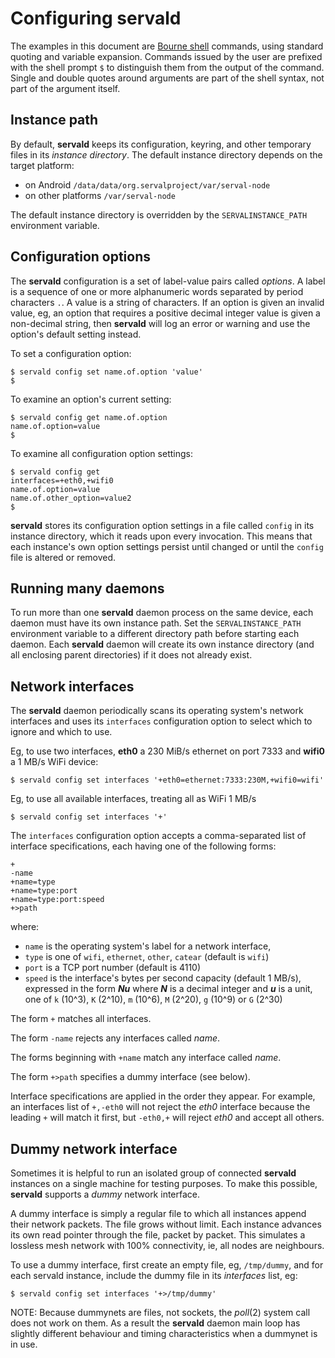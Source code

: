 Configuring servald
===================

The examples in this document are [Bourne shell][] commands, using standard
quoting and variable expansion.  Commands issued by the user are prefixed with
the shell prompt `$` to distinguish them from the output of the command.
Single and double quotes around arguments are part of the shell syntax, not
part of the argument itself.

Instance path
-------------

By default, **servald** keeps its configuration, keyring, and other temporary
files in its *instance directory*.  The default instance directory depends on
the target platform:

* on Android `/data/data/org.servalproject/var/serval-node`
* on other platforms `/var/serval-node`

The default instance directory is overridden by the `SERVALINSTANCE_PATH`
environment variable.

Configuration options
---------------------

The **servald** configuration is a set of label-value pairs called *options*.
A label is a sequence of one or more alphanumeric words separated by period
characters `.`.  A value is a string of characters.  If an option is given an
invalid value, eg, an option that requires a positive decimal integer value is
given a non-decimal string, then **servald** will log an error or warning and
use the option's default setting instead.

To set a configuration option:

    $ servald config set name.of.option 'value'
    $

To examine an option's current setting:

    $ servald config get name.of.option
    name.of.option=value
    $

To examine all configuration option settings:

    $ servald config get
    interfaces=+eth0,+wifi0
    name.of.option=value
    name.of.other_option=value2
    $

**servald** stores its configuration option settings in a file called `config`
in its instance directory, which it reads upon every invocation.  This means
that each instance's own option settings persist until changed or until the
`config` file is altered or removed.

Running many daemons
--------------------

To run more than one **servald** daemon process on the same device, each daemon
must have its own instance path.  Set the `SERVALINSTANCE_PATH` environment
variable to a different directory path before starting each daemon.  Each
**servald** daemon will create its own instance directory (and all enclosing
parent directories) if it does not already exist.

Network interfaces
------------------

The **servald** daemon periodically scans its operating system's network
interfaces and uses its `interfaces` configuration option to select which to
ignore and which to use.

Eg, to use two interfaces, **eth0** a 230 MiB/s ethernet on port 7333 and
**wifi0** a 1 MB/s WiFi device:

    $ servald config set interfaces '+eth0=ethernet:7333:230M,+wifi0=wifi'

Eg, to use all available interfaces, treating all as WiFi 1 MB/s

    $ servald config set interfaces '+'

The `interfaces` configuration option accepts a comma-separated list of
interface specifications, each having one of the following forms:

    +
    -name
    +name=type
    +name=type:port
    +name=type:port:speed
    +>path

where:
 * `name` is the operating system's label for a network interface,
 * `type` is one of `wifi`, `ethernet`, `other`, `catear` (default is `wifi`)
 * `port` is a TCP port number (default is 4110)
 * `speed` is the interface's bytes per second capacity (default 1 MB/s),
   expressed in the form ***Nu*** where ***N*** is a decimal integer and
   ***u*** is a unit, one of `k` (10^3), `K` (2^10), `m` (10^6), `M` (2^20),
   `g` (10^9) or `G` (2^30)

The form `+` matches all interfaces.

The form `-name` rejects any interfaces called *name*.

The forms beginning with `+name` match any interface called *name*.

The form `+>path` specifies a dummy interface (see below).

Interface specifications are applied in the order they appear.  For example, an
interfaces list of `+,-eth0` will not reject the *eth0* interface because the
leading `+` will match it first, but `-eth0,+` will reject *eth0* and accept
all others.

Dummy network interface
-----------------------

Sometimes it is helpful to run an isolated group of connected **servald**
instances on a single machine for testing purposes.  To make this possible,
**servald** supports a *dummy* network interface.

A dummy interface is simply a regular file to which all instances append their
network packets.  The file grows without limit.  Each instance advances its own
read pointer through the file, packet by packet.  This simulates a lossless
mesh network with 100% connectivity, ie, all nodes are neighbours.

To use a dummy interface, first create an empty file, eg, `/tmp/dummy`, and for
each servald instance, include the dummy file in its *interfaces* list, eg:

    $ servald config set interfaces '+>/tmp/dummy'

NOTE: Because dummynets are files, not sockets, the *poll*(2) system call does
not work on them.  As a result the **servald** daemon main loop has slightly
different behaviour and timing characteristics when a dummynet is in use.


[Bourne shell]: http://en.wikipedia.org/wiki/Bourne_shell
